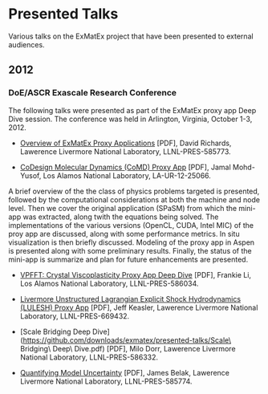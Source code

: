 Presented Talks
===============

Various talks on the ExMatEx project that have been presented to external audiences.

2012
----

### DoE/ASCR Exascale Research Conference ###

The following talks were presented as part of the ExMatEx proxy app Deep Dive session. The
conference was held in Arlington, Virginia, October 1-3, 2012.

* [Overview of ExMatEx Proxy Applications](https://github.com/downloads/exmatex/presented-talks/ProxyAppDeepDiveIntro.pdf) [PDF], 
David Richards,  Lawerence Livermore National Laboratory, LLNL-PRES-585773.



* [CoDesign Molecular Dynamics (CoMD) Proxy App](https://github.com/downloads/exmatex/presented-talks/CoMD_DeepDive.pdf) [PDF], 
Jamal Mohd-Yusof,  Los Alamos National Laboratory, LA-UR-12-25066.

 A brief overview of the the class of physics problems targeted is presented, followed by the 
 computational considerations at both the machine and node level. Then we cover the original application
 (SPaSM) from which the mini-app was extracted, along twith the equations being solved. The implementations of
 the various versions (OpenCL, CUDA, Intel MIC) of the proy app are discussed, along with some performance
 metrics. In situ visualization is then briefly discussed. Modeling of the proxy app in Aspen is
 presented along with some preliminary results. Finally, the status of the mini-app is summarize and
 plan for future enhancements are presented.

* [VPFFT: Crystal Viscoplasticity Proxy App Deep Dive](https://github.com/downloads/exmatex/presented-talks/VPFFT_DeepDive.pdf) [PDF], 
Frankie Li,  Los Alamos National Laboratory, LLNL-PRES-586034.



* [Livermore Unstructured Lagrangian Explicit Shock Hydrodynamics (LULESH) Proxy App](https://github.com/downloads/exmatex/presented-talks/ExMatExLULESH.pdf) [PDF], 
Jeff Keasler,  Lawerence Livermore National Laboratory, LLNL-PRES-669432.



* [Scale Bridging Deep Dive](https://github.com/downloads/exmatex/presented-talks/Scale\ Bridging\ Deep\ Dive.pdf) [PDF], 
Milo Dorr,  Lawerence Livermore National Laboratory, LLNL-PRES-586332.



* [Quantifying Model Uncertainty](https://github.com/downloads/exmatex/presented-talks/ProxyAppDeepDiveUQ.pdf) [PDF], 
James Belak,  Lawerence Livermore National Laboratory, LLNL-PRES-585774.


